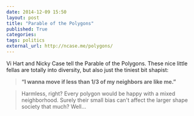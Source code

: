 ```yaml
---
date: 2014-12-09 15:50
layout: post
title: "Parable of the Polygons"
published: True
categories:
tags: politics
external_url: http://ncase.me/polygons/
---
```


Vi Hart and Nicky Case tell the Parable of the Polygons. These nice little fellas are totally into diversity, but also just the tiniest bit shapist:

>**“I wanna move if less than 1/3 of my neighbors are like me.”**

>Harmless, right? Every polygon would be happy with a mixed neighborhood. Surely their small bias can't affect the larger shape society that much? Well...

